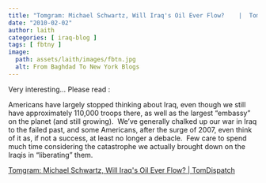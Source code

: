 ```yaml
---
title: "Tomgram: Michael Schwartz, Will Iraq's Oil Ever Flow?    |  TomDispatch"
date: "2010-02-02"
author: laith
categories: [ iraq-blog ]
tags: [ fbtny ]
image:
  path: assets/laith/images/fbtn.jpg
  alt: From Baghdad To New York Blogs
---
```


Very interesting… Please read :  
  
Americans have largely stopped thinking about Iraq, even though we still have approximately 110,000 troops there, as well as the largest “embassy” on the planet (and still growing).  We’ve generally chalked up our war in Iraq to the failed past, and some Americans, after the surge of 2007, even think of it as, if not a success, at least no longer a debacle.  Few care to spend much time considering the catastrophe we actually brought down on the Iraqis in “liberating” them.  

  
[Tomgram: Michael Schwartz, Will Iraq's Oil Ever Flow? | TomDispatch](https://www.tomdispatch.com/post/175199/tomgram:_michael_schwartz,_will_iraq%27s_oil_ever_flow___/)
